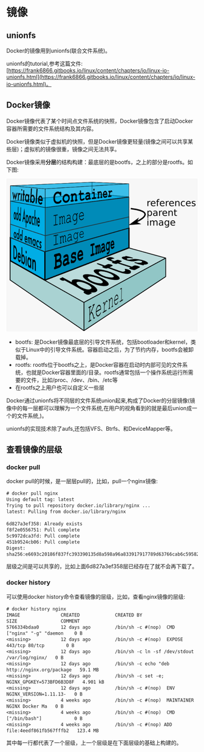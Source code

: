 # 镜像
## unionfs
Docker的镜像用到unionfs(联合文件系统)。 

unionfs的tutorial,参考这篇文件: [https://frank6866.gitbooks.io/linux/content/chapters/io/linux-io-unionfs.html](https://frank6866.gitbooks.io/linux/content/chapters/io/linux-io-unionfs.html)。

## Docker镜像
Docker镜像代表了某个时间点文件系统的快照，Docker镜像包含了启动Docker容器所需要的文件系统结构及其内容。  

Docker镜像类似于虚拟机的快照，但是Docker镜像更轻量(镜像之间可以共享某些层)；虚拟机的镜像很重，镜像之间无法共享。  

Docker镜像采用**分层**的结构构建：最底层的是bootfs，之上的部分是rootfs。如下图:  

![Docker_Images_Layers](resources/Docker_Images_Layers.png)

* bootfs: 是Docker镜像最底层的引导文件系统，包括bootloader和kernel，类似于Linux中的引导文件系统。容器启动之后，为了节约内存，bootfs会被卸载掉。
* rootfs: rootfs位于bootfs之上，是Docker容器在启动时内部可见的文件系统，也就是Docker容器里面的/目录。rootfs通常包括一个操作系统运行所需要的文件，比如/proc、/dev、/bin、/etc等
* 在rootfs之上用户也可以自定义一些层

Docker通过unionfs将不同层的文件系统union起来,构成了Docker的分层镜像(镜像中的每一层都可以理解为一个文件系统,在用户的视角看到的就是最后union成一个的文件系统,)。

unionfs的实现技术除了aufs,还包括VFS、Btrfs、和DeviceMapper等。


## 查看镜像的层级
### docker pull
docker pull的时候，是一层层pull的，比如，pull一个nginx镜像:  

```
# docker pull nginx
Using default tag: latest
Trying to pull repository docker.io/library/nginx ...
latest: Pulling from docker.io/library/nginx

6d827a3ef358: Already exists
f8f2e0556751: Pull complete
5c9972dca3fd: Pull complete
451b9524cb06: Pull complete
Digest: sha256:e6693c20186f837fc393390135d8a598a96a833917917789d63766cab6c59582
```

层级之间是可以共享的，比如上面6d827a3ef358层已经存在了就不会再下载了。  


### docker history
可以使用docker history命令查看镜像的层级，比如，查看nginx镜像的层级:  

```
# docker history nginx
IMAGE               CREATED             CREATED BY                                      SIZE                COMMENT
5766334bdaa0        12 days ago         /bin/sh -c #(nop)  CMD ["nginx" "-g" "daemon    0 B
<missing>           12 days ago         /bin/sh -c #(nop)  EXPOSE 443/tcp 80/tcp        0 B
<missing>           12 days ago         /bin/sh -c ln -sf /dev/stdout /var/log/nginx/   0 B
<missing>           12 days ago         /bin/sh -c echo "deb http://nginx.org/package   59.1 MB
<missing>           12 days ago         /bin/sh -c set -e;  NGINX_GPGKEY=573BFD6B3D8F   4.901 kB
<missing>           12 days ago         /bin/sh -c #(nop)  ENV NGINX_VERSION=1.11.13-   0 B
<missing>           4 weeks ago         /bin/sh -c #(nop)  MAINTAINER NGINX Docker Ma   0 B
<missing>           4 weeks ago         /bin/sh -c #(nop)  CMD ["/bin/bash"]            0 B
<missing>           4 weeks ago         /bin/sh -c #(nop) ADD file:4eedf861fb567fffb2   123.4 MB
```

其中每一行都代表了一个层级，上一个层级是在下面层级的基础上构建的。  














